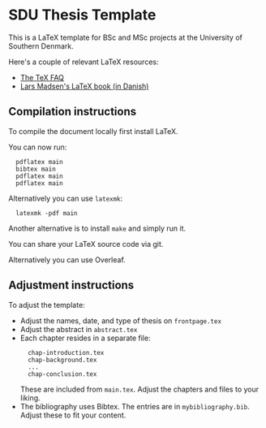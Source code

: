 SDU Thesis Template
===================

This is a LaTeX template for BSc and MSc projects at the University of
Southern Denmark.

Here's a couple of relevant LaTeX resources:

- [The TeX FAQ](http://www.texfaq.org/)
- [Lars Madsen's LaTeX book (in Danish)](https://math.medarbejdere.au.dk/latex/bog/)


Compilation instructions
------------------------

To compile the document locally first install LaTeX.

You can now run:
  ```
    pdflatex main
    bibtex main
    pdflatex main
    pdflatex main
  ```

Alternatively you can use `latexmk`:
  ```
    latexmk -pdf main
  ```

Another alternative is to install `make` and simply run it.

You can share your LaTeX source code via git.

Alternatively you can use Overleaf.


Adjustment instructions
-----------------------

To adjust the template:
- Adjust the names, date, and type of thesis on `frontpage.tex`
- Adjust the abstract in `abstract.tex`
- Each chapter resides in a separate file:
  ```
    chap-introduction.tex
    chap-background.tex
    ...
    chap-conclusion.tex
  ```
  These are included from `main.tex`.
  Adjust the chapters and files to your liking.
- The bibliography uses Bibtex. The entries are in `mybibliography.bib`.
  Adjust these to fit your content.
